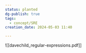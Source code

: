 ```yaml
---
status: planted
dg-publish: true
tags:
  - concept/SRE
creation_date: 2024-05-03 11:40

---
```


![[davechild_regular-expressions.pdf]]